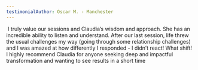 ```yaml
---
testimonialAuthor: Oscar M. - Manchester
---
```

 I truly value our sessions and Claudia’s wisdom and approach. She has an incredible ability to listen and understand. After our last session, life threw the usual challenges my way (going through some relationship challenges) and I was amazed at how differently I responded - I didn’t react! What shift! I highly recommend Claudia for anyone seeking deep and impactful transformation and wanting to see results in a short time